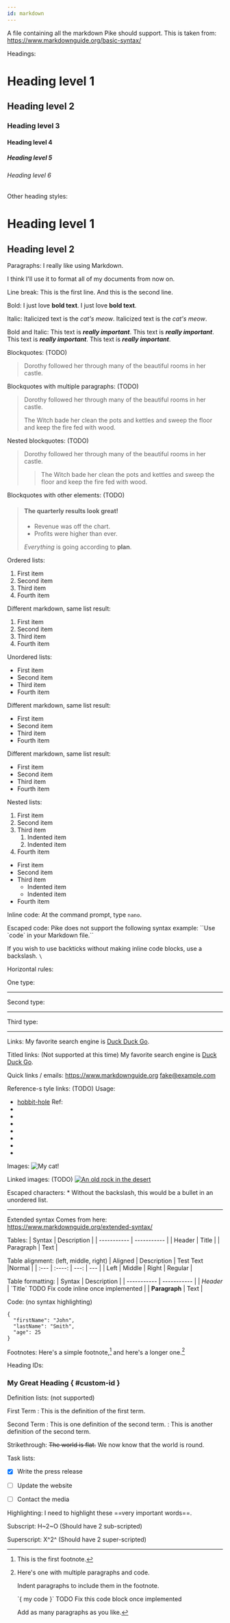 ```yaml
---
id: markdown
---
```


A file containing all the markdown Pike should support.
This is taken from: https://www.markdownguide.org/basic-syntax/

Headings:

# Heading level 1
## Heading level 2
### Heading level 3
#### Heading level 4 
##### Heading level 5 
###### Heading level 6


Other heading styles:

Heading level 1
===============

Heading level 2
---------------



Paragraphs:
I really like using Markdown.

I think I'll use it to format all of my documents from now on. 


Line break:
This is the first line.
And this is the second line. 

Bold:
I just love **bold text**.
I just love __bold text__.


Italic:
Italicized text is the *cat's meow*.
Italicized text is the _cat's meow_.


Bold and Italic:
This text is ***really important***.
This text is ___really important___.
This text is __*really important*__.
This text is **_really important_**.


Blockquotes: (TODO)
> Dorothy followed her through many of the beautiful rooms in her castle.


Blockquotes with multiple paragraphs: (TODO)
> Dorothy followed her through many of the beautiful rooms in her castle.
>
> The Witch bade her clean the pots and kettles and sweep the floor and keep the fire fed with wood.


Nested blockquotes: (TODO)
> Dorothy followed her through many of the beautiful rooms in her castle.
>
>> The Witch bade her clean the pots and kettles and sweep the floor and keep the fire fed with wood.


Blockquotes with other elements: (TODO)
> #### The quarterly results look great!
>
> - Revenue was off the chart.
> - Profits were higher than ever.
>
>  *Everything* is going according to **plan**.


Ordered lists:
1. First item
2. Second item
3. Third item
4. Fourth item 

Different markdown, same list result:
1. First item
1. Second item
1. Third item
1. Fourth item


Unordered lists:
- First item
- Second item
- Third item
- Fourth item 

Different markdown, same list result:
* First item
* Second item
* Third item
* Fourth item 

Different markdown, same list result:
+ First item
+ Second item
+ Third item
+ Fourth item 


Nested lists:
1. First item
2. Second item
3. Third item
    1. Indented item
    2. Indented item
4. Fourth item 

- First item
- Second item
- Third item
  - Indented item
  - Indented item
- Fourth item 


Inline code:
At the command prompt, type `nano`.


Escaped code:
Pike does not support the following syntax example:
\`\`Use \`code\` in your Markdown file.\`\`

If you wish to use backticks without making inline code blocks, use a backslash. `\`


Horizontal rules:

One type:

---

Second type:

***

Third type:

___


Links:
My favorite search engine is [Duck Duck Go](https://duckduckgo.com).


Titled links: (Not supported at this time)
My favorite search engine is [Duck Duck Go](https://duckduckgo.com "The best search engine for privacy").


Quick links / emails:
<https://www.markdownguide.org>
<fake@example.com>


Reference-s tyle links: (TODO)
Usage:
- [hobbit-hole][1]
Ref:
- [1]: https://en.wikipedia.org/wiki/Hobbit#Lifestyle
- [1]: https://en.wikipedia.org/wiki/Hobbit#Lifestyle "Hobbit lifestyles"
- [1]: https://en.wikipedia.org/wiki/Hobbit#Lifestyle 'Hobbit lifestyles'
- [1]: https://en.wikipedia.org/wiki/Hobbit#Lifestyle (Hobbit lifestyles)
- [1]: <https://en.wikipedia.org/wiki/Hobbit#Lifestyle> "Hobbit lifestyles"
- [1]: <https://en.wikipedia.org/wiki/Hobbit#Lifestyle> 'Hobbit lifestyles'
- [1]: <https://en.wikipedia.org/wiki/Hobbit#Lifestyle> (Hobbit lifestyles)


Images:
![My cat!](images/cat.jpg "Its my cat")


Linked images: (TODO)
[![An old rock in the desert](/assets/images/shiprock.jpg "Shiprock, New Mexico by Beau Rogers")](https://www.flickr.com/photos/beaurogers/31833779864/in/photolist-Qv3rFw-34mt9F-a9Cmfy-5Ha3Zi-9msKdv-o3hgjr-hWpUte-4WMsJ1-KUQ8N-deshUb-vssBD-6CQci6-8AFCiD-zsJWT-nNfsgB-dPDwZJ-bn9JGn-5HtSXY-6CUhAL-a4UTXB-ugPum-KUPSo-fBLNm-6CUmpy-4WMsc9-8a7D3T-83KJev-6CQ2bK-nNusHJ-a78rQH-nw3NvT-7aq2qf-8wwBso-3nNceh-ugSKP-4mh4kh-bbeeqH-a7biME-q3PtTf-brFpgb-cg38zw-bXMZc-nJPELD-f58Lmo-bXMYG-bz8AAi-bxNtNT-bXMYi-bXMY6-bXMYv)


Escaped characters:
\* Without the backslash, this would be a bullet in an unordered list.

---

Extended syntax
Comes from here: https://www.markdownguide.org/extended-syntax/

Tables:
| Syntax      | Description |
| ----------- | ----------- |
| Header      | Title       |
| Paragraph   | Text        |

Table alignment: (left, middle, right)
| Aligned   | Description | Test Text |Normal   |
| :---      |    :----:   |      ---: | ---     |
| Left      | Middle      | Right     | Regular |

Table formatting:
| Syntax      | Description |
| ----------- | ----------- |
| *Header*    | \`Title\` TODO Fix code inline once implemented     |
| **Paragraph**   | Text        |


Code: (no syntax highlighting)
```
{
  "firstName": "John",
  "lastName": "Smith",
  "age": 25
}
```


Footnotes:
Here's a simple footnote,[^1] and here's a longer one.[^bignote]

[^1]: This is the first footnote.

[^bignote]: Here's one with multiple paragraphs and code.

    Indent paragraphs to include them in the footnote.

    \`{ my code }\` TODO Fix this code block once implemented

    Add as many paragraphs as you like.


Heading IDs:
### My Great Heading { #custom-id }

Definition lists: (not supported)

First Term
: This is the definition of the first term.

Second Term
: This is one definition of the second term.
: This is another definition of the second term.


Strikethrough:
~~The world is flat.~~ We now know that the world is round.


Task lists:
- [x] Write the press release
- [ ] Update the website
- [ ] Contact the media


Highlighting:
I need to highlight these ==very important words==.


Subscript:
H~2~O (Should have 2 sub-scripted)

Superscript:
X^2^ (Should have 2 super-scripted)